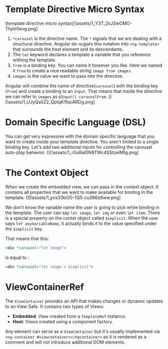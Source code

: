 # Template Directive Micro Syntax
(template directive micro syntax)[!assets/1_Y3T_2sJ3wOMO-Thptr0evg.png]

1. `*carousel` is the directive name. The `*` signals that we are dealing with a structural directive. Angular de-sugars this notation into `<ng-template>` that surrounds the host element and its descendants.
2. The `let` keyword declares a template a variable that you reference withing the template.
3. `from` is a binding key. You can name it however you like. Here we named it `from` to create a nice readable string `image from images`.
4. `images` is the value we want to pass into the directive.

Angular will combine the name of directive(`carousel`) with the binding key (`from`) and create a binding to an `Input`. That means that inside the directive we can refer to `images` as `@Input() carouselFrom`.
()[!assets/1_UJyQa5Z2_QptqK1fqcARDg.png]

# Domain Specific Language (DSL)
You can get very expressive with the domain specific language that you want to create inside your template directive. You aren't limited to a single binding key. Let's add two additional inputs for controlling the carousel auto-play behavior.
()[!assets/1_rGsRaI0N8TWc4SStzeIMtg.png]

# The Context Object
When we create the embedded view, we can pass in the context object. It contains all properties that we want to make available for binding in the template.
()[!assets/1_ynx33bOG-1Q5-cu386z6ww.png]

We don't know the variable name the user is going to pick while binding in the template. The user can say `let image`, `let img` or even `let item`. There is a special property on the contet object called `$implicit`. When the user says `let anyVariableName`, it actually binds it to the value specified under the `$implicit` key.

That means that this:
```html
<div *carousel="let image">
```
is equal to :
```html
<div *carousel="let image = $implicit">
```

# ViewContainerRef
The `ViewContainer` provides an API that makes changes or dynamic updates to an View Safe. It contains two types of Views: 
- **Embedded**: View created from a `TemplateRef` instance.
- **Host**: Views created using a component factory.

Any element can serve as a `ViewContainer` but it's usually implemented via `<ng-container #viewcontainer></ngcontainer>` as it is rendered as a comment and will not introduce additional DOM elements.
